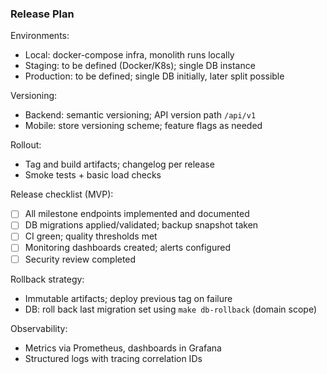 ### Release Plan

Environments:
- Local: docker-compose infra, monolith runs locally
- Staging: to be defined (Docker/K8s); single DB instance
- Production: to be defined; single DB initially, later split possible

Versioning:
- Backend: semantic versioning; API version path `/api/v1`
- Mobile: store versioning scheme; feature flags as needed

Rollout:
- Tag and build artifacts; changelog per release
- Smoke tests + basic load checks

Release checklist (MVP):
- [ ] All milestone endpoints implemented and documented
- [ ] DB migrations applied/validated; backup snapshot taken
- [ ] CI green; quality thresholds met
- [ ] Monitoring dashboards created; alerts configured
- [ ] Security review completed

Rollback strategy:
- Immutable artifacts; deploy previous tag on failure
- DB: roll back last migration set using `make db-rollback` (domain scope)

Observability:
- Metrics via Prometheus, dashboards in Grafana
- Structured logs with tracing correlation IDs


